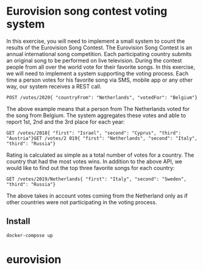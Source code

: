 # Eurovision song contest voting system

In this exercise, you will need to implement a small system to count the results of the
Eurovision Song Contest.
The Eurovision Song Contest is an annual international song competition. Each
participating country submits an original song to be performed on live television. During
the contest people from all over the world vote for their favorite songs.
In this exercise, we will need to implement a system supporting the voting process.
Each time a person votes for his favorite song via SMS, mobile app or any other way,
our system receives a REST call.

`POST /votes/2020{ "countryFrom": "Netherlands", "votedFor": "Belgium"}`

The above example means that a person from The Netherlands voted for the song from
Belgium.
The system aggregates these votes and able to report 1st, 2nd and the 3rd place for
each year:

`GET /votes/2018{ "first": "Israel", "second": "Cyprus", "third": "Austria"}GET /votes/2
019{ "first": "Netherlands", "second": "Italy", "third": "Russia"}`

Rating is calculated as simple as a total number of votes for a country. The country that
had the most votes wins.
In addition to the above API, we would like to find out the top three favorite songs for
each country:

`GET /votes/2019/Netherlands{ "first": "Italy", "second": "Sweden", "third": "Russia"}`

The above takes in account votes coming from the Netherland only as if other countries
were not participating in the voting process.

## Install

`docker-compose up`






# eurovision
